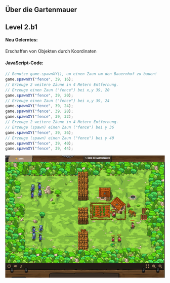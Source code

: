 ## **Über die Gartenmauer**
## Level 2.b1

#### Neu Gelerntes:
Erschaffen von Objekten durch Koordinaten

[comment]: <> (Was wurde gelernt und wie funktioniert die Technik?)

#### JavaScript-Code:
```js
// Benutze game.spawnXY(), um einen Zaun um den Bauernhof zu bauen!
game.spawnXY("fence", 39, 16);
// Erzeuge 2 weitere Zäune in 4 Metern Entfernung.
// Erzeuge einen Zaun ("fence") bei x,y 39, 20
game.spawnXY("fence", 39, 20);
// Erzeuge einen Zaun ("fence") bei x,y 39, 24
game.spawnXY("fence", 39, 24);
game.spawnXY("fence", 39, 28);
game.spawnXY("fence", 39, 32);
// Erzeuge 2 weitere Zäune in 4 Metern Entfernung.
// Erzeuge (spawn) einen Zaun ("fence") bei y 36
game.spawnXY("fence", 39, 36);
// Erzeuge (spawn) einen Zaun ("fence") bei y 40
game.spawnXY("fence", 39, 40);
game.spawnXY("fence", 39, 44);

```
![image](lvl2_b1.png)